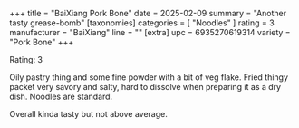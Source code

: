 +++
title = "BaiXiang Pork Bone"
date = 2025-02-09
summary = "Another tasty grease-bomb"
[taxonomies]
categories = [ "Noodles" ]
rating = 3
manufacturer = "BaiXiang"
line = ""
[extra]
upc = 6935270619314
variety = "Pork Bone"
+++

Rating: 3

Oily pastry thing and some fine powder with a bit of veg flake.
Fried thingy packet very savory and salty, hard to dissolve when preparing it as a dry dish.
Noodles are standard.

Overall kinda tasty but not above average.
